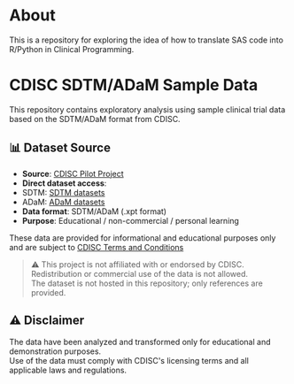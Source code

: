 # About
This is a repository for exploring the idea of how to translate SAS code into R/Python in Clinical Programming.

# CDISC SDTM/ADaM Sample Data

This repository contains exploratory analysis using sample clinical trial data based on the SDTM/ADaM format from CDISC.

## 📊 Dataset Source

- **Source**: [CDISC Pilot Project](https://github.com/cdisc-org/sdtm-adam-pilot-project/)
- **Direct dataset access**:
- SDTM: [SDTM datasets](https://github.com/cdisc-org/sdtm-adam-pilot-project/tree/master/updated-pilot-submission-package/900172/m5/datasets/cdiscpilot01/tabulations/sdtm)
- ADaM: [ADaM datasets](https://github.com/cdisc-org/sdtm-adam-pilot-project/tree/master/updated-pilot-submission-package/900172/m5/datasets/cdiscpilot01/analysis/adam/datasets)
- **Data format**: SDTM/ADaM (.xpt format)
- **Purpose**: Educational / non-commercial / personal learning

These data are provided for informational and educational purposes only and are subject to [CDISC Terms and Conditions](https://www.cdisc.org/terms-and-conditions)

> ⚠️ This project is not affiliated with or endorsed by CDISC.  
> Redistribution or commercial use of the data is not allowed.  
> The dataset is not hosted in this repository; only references are provided.


## ⚠️ Disclaimer

The data have been analyzed and transformed only for educational and demonstration purposes.  
Use of the data must comply with CDISC's licensing terms and all applicable laws and regulations.
